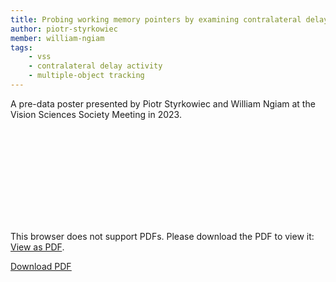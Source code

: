 ```yaml
---
title: Probing working memory pointers by examining contralateral delay activity with moving and updating stimuli
author: piotr-styrkowiec
member: william-ngiam
tags: 
    - vss
    - contralateral delay activity
    - multiple-object tracking
---
```


A pre-data poster presented by Piotr Styrkowiec and William Ngiam at the Vision Sciences Society Meeting in 2023.

<object data="https://palm-lab.github.io/images/posters/VSS2023.pdf" type="application/pdf" width="100%" height="800px">
    <embed src="https://palm-lab.github.io/images/postersVSS2023.pdf">
        <p>This browser does not support PDFs. Please download the PDF to view it: <a href="https://palm-lab.github.io/images/posters/VSS2023.pdf">View as PDF</a>.</p>
    </embed>
</object>
<u><a href="https://palm-lab.github.io/images/posters/VSS2023.pdf">Download PDF</a></u><br>